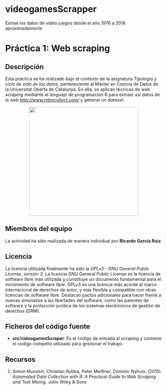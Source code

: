 # videogamesScrapper
Extrae los datos de video juegos desde el año 1976 a 2018 aproximadamente

# Práctica 1: Web scraping

## Descripción

Esta práctica se ha realizado bajo el contexto de la asignatura _Tipología y ciclo de vida de los datos_, perteneciente al Máster en Ciencia de Datos de la Universitat Oberta de Catalunya. En ella, se aplican técnicas de _web scraping_ mediante el lenguaje de programación R para extraer así datos de la web _http://www.retrocollect.com/_ y generar un _dataset_.
<p align="center">
  <img src="http://www.retrocollect.com/videogamedatabase/public/images/various/RetroCollect-Logo.png" width="350"/>
</p>

## Miembros del equipo

La actividad ha sido realizada de manera individual por **Ricardo García Ruiz**.

## Licencia

La licencia utilizada finalmente ha sido la _GPLv3 - GNU General Public License, versión 3_.
La licencia GNU General Public License es la licencia de software libre más utilizada y constituye un documento fundamental para el movimiento de software libre.
GPLv3 es una licencia más acorde al marco internacional de derechos de autor, y más flexible y compatible con otras licencias de software libre.  Destacan pactos adicionales para hacer frente a nuevas _amenazas_ a las libertades del software, como las patentes de software y
la protección jurídica de los sistemas electrónicos de gestión de derechos (DRM). 

## Ficheros del código fuente

* **src/videogamesScraper**: Es el código de entrada al scraping y contiene el codigo compelto utilizado para gestionar el trabajo.

## Recursos

1. Simon Munzert, Christian Rubba, Peter Meißner, Dominic Nyhuis. (2015). _Automated Data Collection with R: A Practical Guide to Web Scraping and Text Mining._ John Wiley & Sons

